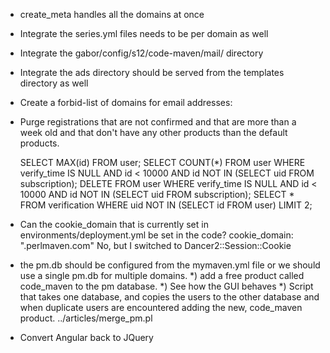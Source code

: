 
+ create_meta handles all the domains at once
+ Integrate the series.yml files needs to be per domain as well
+ Integrate the gabor/config/s12/code-maven/mail/  directory
+ Integrate the ads directory should be served from the templates directory as well
+ Create a forbid-list of domains for email addresses:
+ Purge registrations that are not confirmed and that are more than a week old and that don't have any other products
  than the default products.

  SELECT MAX(id) FROM user;
  SELECT COUNT(*) FROM user WHERE verify_time IS NULL AND id < 10000 AND id NOT IN (SELECT uid FROM subscription);
  DELETE FROM user WHERE verify_time IS NULL AND id < 10000 AND id NOT IN (SELECT uid FROM subscription);
  SELECT * FROM verification WHERE uid NOT IN (SELECT id FROM user) LIMIT 2;

+ Can the cookie_domain that is currently set in environments/deployment.yml be set in the code?
cookie_domain: ".perlmaven.com"
  No, but I switched to Dancer2::Session::Cookie


- the pm.db should be configured from the mymaven.yml file or we should use a single pm.db for multiple domains.
*) add a free product called code_maven to the pm database.
*) See how the GUI behaves 
*) Script that takes one database, and copies the users to the other database and when duplicate users are encountered adding the
   new, code_maven product.
   ../articles/merge_pm.pl

- Convert Angular back to JQuery



